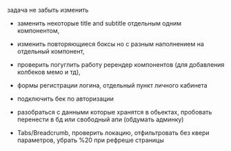 задача не забыть изменить

- заменить некоторые title and subtitle отдельным одним компонентом,
- изменить повторяющиеся боксы но с разным наполнением на отдельный компонент,
- проверить погуглить работу ререндер компонентов (для добавления колбеков мемо и тд),

- формы регистрации логина, отдельный пункт личного кабинета
- подключить бек по авторизации

- разобраться с данными которые хранятся в обьектах, пробовать перенести в бд или свободный апи (обдумать админку)

- Tabs/Breadcrumb, проверить локацию, отфильтровать без квери параметров, убрать %20 при рефреше страницы
